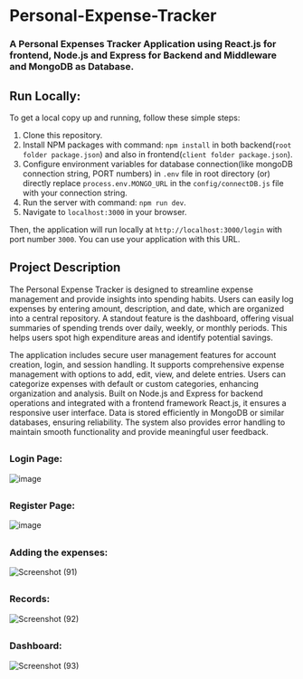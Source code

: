# Personal-Expense-Tracker
### A Personal Expenses Tracker Application using React.js for frontend, Node.js and Express for Backend and Middleware and MongoDB as Database.


## Run Locally:

To get a local copy up and running, follow these simple steps:

1. Clone this repository.
2. Install NPM packages with command: `npm install` in both backend(`root folder package.json`) and also in frontend(`client folder package.json`).
3. Configure environment variables for database connection(like mongoDB connection string, PORT numbers) in `.env` file in root directory (or) directly replace `process.env.MONGO_URL` in the `config/connectDB.js` file with your connection string.
4. Run the server with command: `npm run dev`.
5. Navigate to `localhost:3000` in your browser.

Then, the application will run locally at `http://localhost:3000/login` with port number `3000`. You can use your application with this URL.

## Project Description
The Personal Expense Tracker is designed to streamline expense management and provide insights into spending habits. Users can easily log expenses by entering amount, description, and date, which are organized into a central repository. A standout feature is the dashboard, offering visual summaries of spending trends over daily, weekly, or monthly periods. This helps users spot high expenditure areas and identify potential savings.

The application includes secure user management features for account creation, login, and session handling. It supports comprehensive expense management with options to add, edit, view, and delete entries. Users can categorize expenses with default or custom categories, enhancing organization and analysis. Built on Node.js and Express for backend operations and integrated with a frontend framework React.js, it ensures a responsive user interface. Data is stored efficiently in MongoDB or similar databases, ensuring reliability. The system also provides error handling to maintain smooth functionality and provide meaningful user feedback.

##
### Login Page:
![image](https://github.com/NIRANJAN-K-DESHMUKH/Expense-Management-System/assets/82277471/8b38ebb2-6764-4c49-8ced-85cb0c1861dd)
##
### Register Page:
![image](https://github.com/NIRANJAN-K-DESHMUKH/Expense-Management-System/assets/82277471/16431dc4-b3c3-45e4-805f-9a121766b7eb)
##
### Adding the expenses:
![Screenshot (91)](https://github.com/NIRANJAN-K-DESHMUKH/Expense-Management-System/assets/82277471/d8bf2881-39d8-45ce-a72c-af14ad7855eb)
##
### Records:
![Screenshot (92)](https://github.com/NIRANJAN-K-DESHMUKH/Expense-Management-System/assets/82277471/cbf709be-fef1-470c-a161-9c4ad5316dbd)
##
### Dashboard:
![Screenshot (93)](https://github.com/NIRANJAN-K-DESHMUKH/Expense-Management-System/assets/82277471/f3c1b04a-23aa-47b2-a098-d6e5f7b78e59)